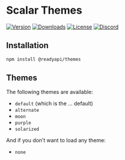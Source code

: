 # Scalar Themes

[![Version](https://img.shields.io/npm/v/%40scalar/themes)](https://www.npmjs.com/package/@readyapi/themes)
[![Downloads](https://img.shields.io/npm/dm/%40scalar/themes)](https://www.npmjs.com/package/@readyapi/themes)
[![License](https://img.shields.io/npm/l/%40scalar%2Fthemes)](https://www.npmjs.com/package/@readyapi/themes)
[![Discord](https://img.shields.io/discord/1135330207960678410?style=flat&color=5865F2)](https://discord.gg/scalar)

## Installation

```bash
npm install @readyapi/themes
```

## Themes

The following themes are available:

- `default` (which is the … default)
- `alternate`
- `moon`
- `purple`
- `solarized`

And if you don’t want to load any theme:

- `none`
